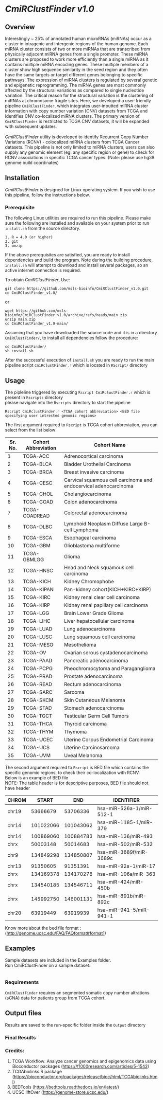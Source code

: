 # *CmiRClustFinder v1.0*
## Overview
Interestingly ~ 25% of annotated human microRNAs (miRNAs) occur as a cluster in intragenic and intergenic regions of the human genome. Each miRNA cluster consists of two or more miRNAs that are transcribed from physically adjacent miRNA genes from a single promoter. These miRNA clusters are proposed to work more efficiently than a single miRNA as it contains multiple miRNA encoding genes. These multiple members of a cluster show high sequence similarity in the seed region and they often have the same targets or target different genes belonging to specific pathways. The expression of miRNA clusters is regulated by several genetic and epigenetic reprogramming. The miRNA genes are most commonly affected by the structural variations as compared to single nucleotide variation. The critical reason for the structural variation is the clustering of miRNAs at chromosome fragile sites. Here, we developed a user-friendly pipeline `CmiRClustFinder`, which integrates user-inputted miRNA cluster information with copy number variation (CNV) datasets from TCGA and identifies CNV co-localized miRNA clusters. The primary version of `CmiRClustFinder` is restricted to TCGA CNV datasets, it will be expanded with subsequent updates. <br /><br />
*CmiRClustFinder* utility is developed to identify Recurrent Copy Number Variations (RCNV) - colocalized miRNA clusters from TCGA Cancer datasets. This pipeline is not only limited to miRNA clusters, users can also supply any genomic element (eg. any specific region or gene) to check for RCNV associations in specific TCGA cancer types. (Note: please use hg38 genome build coordinates)


## Installation
  *CmiRClustFinder* is designed for Linux operating system. If you wish to use this pipeline, follow the instructions below. <br />
  
### Prerequisite
  The following Linux utilities are required to run this pipeline. Please make sure the following are installed and available on your system prior to run `install.sh` from the source directory.<br />
  ```
  1. R = 4.0 (or higher)
  2. git
  3. unzip
  ```
  
If the above prerequisites are satisfied, you are ready to install dependencies and build the program. Note during the building procedure, `install.sh` will attempt to download and install several packages, so an active internet connection is required.
  
To obtain *CmiRClustFinder*, Use: <br />
```
git clone https://github.com/msls-bioinfo/CmiRClustFinder_v1.0.git
cd CmiRClustFinder_v1.0/
```
or 
<br/>
```
wget https://github.com/msls-bioinfo/CmiRClustFinder_v1.0/archive/refs/heads/main.zip
unzip main.zip
cd CmiRClustFinder_v1.0-main/
```
Assuming that you have downloaded the source code and it is in a directory `CmiRClustFinder/`, to install all dependencies follow the procedure: <br />

```
cd CmiRClustFinder/
sh install.sh
```
After the successful execution of `install.sh` you are ready to run the main pipeline script `CmiRClustFinder.r` which is located in `RScript/` directory

## Usage
The pipleline triggered by executing `Rscript CmiRclustFinder.r` which is present in `Rscripts` directory<br />
please navigate into the `Rscripts` directory to start the pipeline

```
Rscript CmiRclustFinder.r <TCGA cohort abbreviation> <BED file specifying user intrested genomic regions>
```
The first argument required to `Rscript` is TCGA cohort abbreviation, you can select from the list below

|Sr. No.| Cohort Abbreviation | Cohort Name |
|------|---------------------|--------------|
|1|TCGA-ACC|Adrenocortical carcinoma|
|2|TCGA-BLCA|Bladder Urothelial Carcinoma|
|3|TCGA-BRCA|Breast invasive carcinoma|
|4|TCGA-CESC|Cervical squamous cell carcinoma and endocervical adenocarcinoma|
|5|TCGA-CHOL|Cholangiocarcinoma|
|6|TCGA-COAD|Colon adenocarcinoma|
|7|TCGA-COADREAD|Colorectal adenocarcinoma|
|8|TCGA-DLBC|Lymphoid Neoplasm Diffuse Large B-cell Lymphoma|
|9|TCGA-ESCA|Esophageal carcinoma|
|10|TCGA-GBM|Glioblastoma multiforme|
|11|TCGA-GBMLGG|Glioma|
|12|TCGA-HNSC|Head and Neck squamous cell carcinoma|
|13|TCGA-KICH|Kidney Chromophobe|
|14|TCGA-KIPAN|Pan-kidney cohort(KICH+KIRC+KIRP)|
|15|TCGA-KIRC|Kidney renal clear cell carcinoma|
|16|TCGA-KIRP|Kidney renal papillary cell carcinoma|
|17|TCGA-LGG|Brain Lower Grade Glioma|
|18|TCGA-LIHC|Liver hepatocellular carcinoma|
|19|TCGA-LUAD|Lung adenocarcinoma|
|20|TCGA-LUSC|Lung squamous cell carcinoma|
|21|TCGA-MESO|Mesothelioma|
|22|TCGA-OV|Ovarian serous cystadenocarcinoma|
|23|TCGA-PAAD|Pancreatic adenocarcinoma|
|24|TCGA-PCPG|Pheochromocytoma and Paraganglioma|
|25|TCGA-PRAD|Prostate adenocarcinoma|
|26|TCGA-READ|Rectum adenocarcinoma|
|27|TCGA-SARC|Sarcoma|
|28|TCGA-SKCM|Skin Cutaneous Melanoma|
|29|TCGA-STAD|Stomach adenocarcinoma|
|30|TCGA-TGCT|Testicular Germ Cell Tumors|
|31|TCGA-THCA|Thyroid carcinoma|
|32|TCGA-THYM|Thymoma|
|33|TCGA-UCEC|Uterine Corpus Endometrial Carcinoma|
|34|TCGA-UCS|Uterine Carcinosarcoma|
|35|TCGA-UVM|Uveal Melanoma|

The second argument required to `Rscript` is BED file which contains the specific genomic regions, to check their co-localization with RCNV. <br />
Below is an example of BED file <br />
NOTE: The table header is for descriptive purposes, BED file should not have header

|CHROM|START|END|IDENTIFIER|
|-----|-----|---|----------|
|chr19|53666679|53706336|hsa-miR-526a-1/miR-512-1|
|chr14|101022066|101043062|hsa-miR-1185-1/miR-379|
|chr14|100869060|100884783|hsa-miR-136/miR-493|
|chrx|50003148|50014683|hsa-miR-502/miR-532|
|chr9|134849298|134850807|hsa-miR-3689f/miR-3689c|
|chr13|91350605|91351391|hsa-miR-92a-1/miR-17|
|chrx|134169378|134170278|hsa-miR-106a/miR-363|
|chrx|134540185|134546711|hsa-miR-424/miR-450b|
|chrx|145992750|146001131|hsa-miR-891b/miR-892c|
|chr20|63919449|63919939|hsa-miR-941-5/miR-941-1|

Know more about the bed file format : (http://genome.ucsc.edu/FAQ/FAQformat#format1)

## Examples
Sample datasets are included in the Examples folder. <br />
Run CmiRClustFinder on a sample dataset:
```

```


### Requirements
`CmiRClustFinder` requires an segmented somatic copy number altrations (sCNA) data for patients group from TCGA cohort.

## Output files
Results are saved to the run-specific folder inside the `Output` directory 

### Final Results





### Credits:

1. TCGA Workflow: Analyze cancer genomics and epigenomics data using Bioconductor packages (https://f1000research.com/articles/5-1542)
2. TCGAbiolinks R package (https://bioconductor.org/packages/release/bioc/html/TCGAbiolinks.html)
3. BEDTools (https://bedtools.readthedocs.io/en/latest/)
4. UCSC liftOver (https://genome-store.ucsc.edu/)

